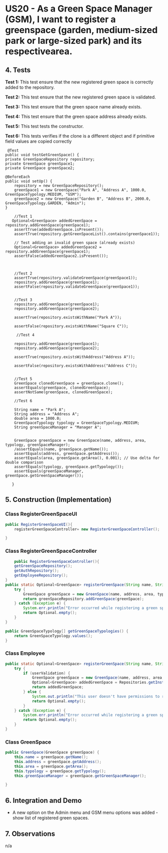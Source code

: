 # US20 - As a Green Space Manager (GSM), I want to register a greenspace (garden, medium-sized park or large-sized park) and its respectivearea.

## 4. Tests 


**Test 1:** This test ensure that the new registered green space is correctly added to the repository.

**Test 2:** This test ensure that the new registered green space is validated.

**Test 3:** This test ensure that the green space name already exists.

**Test 4:** This test ensure that the green space address already exists.

**Test 5:** This test tests the constructor.

**Test 6:** This tests verifies if the clone is a different object and if primitive field values are copied correctly




	 @Test
    public void testGetGreenSpace() {
    private GreenSpaceRepository repository;
    private GreenSpace greenSpace1;
    private GreenSpace greenSpace2;

    @BeforeEach
    public void setUp() {
        repository = new GreenSpaceRepository();
        greenSpace1 = new GreenSpace("Park A", "Address A", 1000.0, GreenSpaceTypology.MEDIUM, "GSM");
        greenSpace2 = new GreenSpace("Garden B", "Address B", 2000.0, GreenSpaceTypology.GARDEN, "Admin");
    }

        //Test 1
       Optional<GreenSpace> addedGreenSpace = repository.addGreenSpace(greenSpace1);
        assertTrue(addedGreenSpace.isPresent());
        assertTrue(repository.getGreenSpaceList().contains(greenSpace1));

        // Test adding an invalid green space (already exists)
        Optional<GreenSpace> addedGreenSpace2 = repository.addGreenSpace(greenSpace1);
        assertFalse(addedGreenSpace2.isPresent());
    
    

        //Test 2
        assertTrue(repository.validateGreenSpace(greenSpace1));
        repository.addGreenSpace(greenSpace1);
        assertFalse(repository.validateGreenSpace(greenSpace1));


        //Test 3
        repository.addGreenSpace(greenSpace1);
        repository.addGreenSpace(greenSpace2);

        assertTrue(repository.existsWithName("Park A"));

        assertFalse(repository.existsWithName("Square C"));

         //Test 4

        repository.addGreenSpace(greenSpace1);
        repository.addGreenSpace(greenSpace2);

        assertTrue(repository.existsWithAddress("Address A"));

        assertFalse(repository.existsWithAddress("Address C"));


        //Test 5
        GreenSpace clonedGreenSpace = greenSpace.clone();
        assertEquals(greenSpace, clonedGreenSpace);
        assertNotSame(greenSpace, clonedGreenSpace);

        //Test 6

        String name = "Park A";
        String address = "Address A";
        double area = 1000.0;
        GreenSpaceTypology typology = GreenSpaceTypology.MEDIUM;
        String greenSpaceManager = "Manager A";

     
        GreenSpace greenSpace = new GreenSpace(name, address, area, typology, greenSpaceManager);
        /assertEquals(name, greenSpace.getName());
        assertEquals(address, greenSpace.getAddress());
        assertEquals(area, greenSpace.getArea(), 0.001); // Use delta for double comparison
        assertEquals(typology, greenSpace.getTypology());
        assertEquals(greenSpaceManager, greenSpace.getGreenSpaceManager());

       }


## 5. Construction (Implementation)

### Class RegisterGreenSpaceUI

```java
public RegisterGreenSpaceUI(){
    registerGreenSpaceController= new RegisterGreenSpaceController();

}

```

### Class RegisterGreenSpaceController 

```java
    public RegisterGreenSpaceController(){
    getGreenSpaceRepository();
    getAuthRepository();
    getEmployeeRepository();
}
public static Optional<GreenSpace> registerGreenSpace(String name, String address, double area, GreenSpaceTypology typology, String greenSpaceManager) {
    try {
        GreenSpace greenSpace = new GreenSpace(name, address, area, typology, greenSpaceManager);
        return greenSpaceRepository.addGreenSpace(greenSpace);
    } catch (Exception e) {
        System.err.println("Error occurred while registering a green space: " + e.getMessage());
        return Optional.empty();
    }
}

public GreenSpaceTypology[] getGreenSpaceTypologies() {
    return GreenSpaceTypology.values();
}

```

### Class Employee

```java
public static Optional<GreenSpace> registerGreenSpace(String name, String address, double area, GreenSpaceTypology typology, String greenSpaceManager, boolean userValidation) {
    try {
        if (userValidation) {
            GreenSpace greenSpace = new GreenSpace(name, address, area, typology, greenSpaceManager);
            Optional<GreenSpace> addedGreenSpace = Repositories.getInstance().getGreenSpaceRepository().addGreenSpace(greenSpace);
            return addedGreenSpace;
        } else {
            System.out.println("This user doesn't have permissions to register green spaces");
            return Optional.empty();
        }
    } catch (Exception e) {
        System.err.println("Error occurred while registering a green space: " + e.getMessage());
        return Optional.empty();
    }
}
```

### Class GreenSpace

```java
public GreenSpace(GreenSpace greenSpace) {
    this.name = greenSpace.getName();
    this.address = greenSpace.getAddress();
    this.area = greenSpace.getArea();
    this.typology = greenSpace.getTypology();
    this.greenSpaceManager = greenSpace.getGreenSpaceManager();

}
```


## 6. Integration and Demo 

* A new option on the Admin menu and GSM menu options was added - show list of registered green spaces.


## 7. Observations

n/a